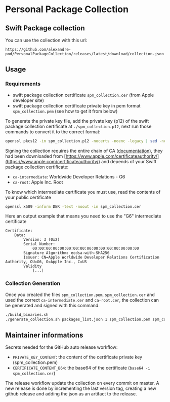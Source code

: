 # Personal Package Collection

## Swift Package collection

You can use the collection with this url:
```
https://github.com/alexandre-pod/PersonalPackageCollection/releases/latest/download/collection.json
```

## Usage

### Requirements

- swift package collection certificate `spm_collection.cer` (from Apple developer site)
- swift package collection certificate private key in pem format `spm_collection.pem` (see how to get it from below)

To generate the private key file, add the private key (p12) of the swift package collection
certificate at `./spm_collection.p12`, next run those commands to convert it to the correct format:
```bash
openssl pkcs12 -in spm_collection.p12 -nocerts -noenc -legacy | sed -ne '/-BEGIN PRIVATE KEY-/,/-END PRIVATE KEY-/p' > spm_collection.pem
```

Signing the collection requires the entire chain of CA ([documentation](https://github.com/apple/swift-package-collection-generator/blob/main/Sources/PackageCollectionSigner/README.md)),
they had been downloaded from [https://www.apple.com/certificateauthority/](https://www.apple.com/certificateauthority/)
and depends of your Swift package collection certificate:
- `ca-intermediate`: Worldwide Developer Relations - G6
- `ca-root`: Apple Inc. Root

To know which intermediate certificate you must use, read the contents of your public certificate
```bash
openssl x509 -inform DER -text -noout -in spm_collection.cer
```
Here an output example that means you need to use the "G6" intermediate certificate
```
Certificate:
    Data:
        Version: 3 (0x2)
        Serial Number:
            00:00:00:00:00:00:00:00:00:00:00:00:00:00:00:00
        Signature Algorithm: ecdsa-with-SHA256
        Issuer: CN=Apple Worldwide Developer Relations Certification Authority, OU=G6, O=Apple Inc., C=US
        Validity
            [...]
```

### Collection Generation

Once you created the files `spm_collection.pem`, `spm_collection.cer` and used the correct `ca-intermediate.cer` and `ca-root.cer`,
the collection can be generated and signed with this command:
```bash
./build_binaries.sh
./generate_collection.sh packages_list.json 1 spm_collection.pem spm_collection.cer collection.json
```

## Maintainer informations

Secrets needed for the GitHub auto release workflow:
- `PRIVATE_KEY_CONTENT`: the content of the certificate private key (spm_collection.pem)
- `CERTIFICATE_CONTENT_B64`: the base64 of the certificate (`base64 -i spm_collection.cer`)

The release workflow update the collection on every commit on master.
A new release is done by incrementing the last version tag, creating a new github release and
adding the json as an artifact to the release.
